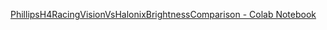 [PhillipsH4RacingVisionVsHalonixBrightnessComparison - Colab Notebook](https://colab.research.google.com/github/lihas/blob/colab-notebooks/main/PhillipsH4RacingVisionVsHalonixBrightnessComparison/PhillipsH4RacingVisionVsHalonixBrightnessComparison.ipynb)